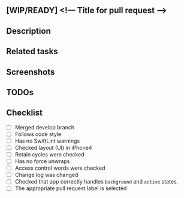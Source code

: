 ## [WIP/READY] <!— Title for pull request -->

## Description
<!--- Describe your changes in detail -->

## Related tasks
<!--- Add links for related tasks in JIRA -->

## Screenshots
<!--- Add screenshots of updated app interface if needed -->

## TODOs
<!--- Add screenshots of updated app interface if needed -->

## Checklist
<!--- Go over all the following points, and put an `x` in all the boxes that apply. -->
- [ ] Merged develop branch
- [ ] Follows code style
- [ ] Has no SwiftLint warnings
- [ ] Checked layout (UI) in iPhone4
- [ ] Retain cycles were checked
- [ ] Has no force unwraps
- [ ] Access control words were checked
- [ ] Change log was changed
- [ ] Checked that app correctly handles `background` and `active` states. 
- [ ] The appropriate pull request label is selected
